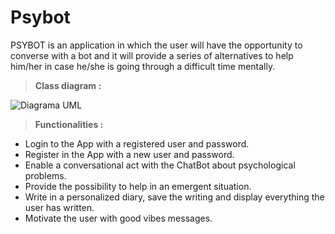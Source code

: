 # Psybot
PSYBOT is an application in which the user will have the opportunity to converse with a bot and it will provide a series of alternatives to help him/her in case he/she is going through a difficult time mentally.
> **Class diagram :** 

![Diagrama UML](https://user-images.githubusercontent.com/98929198/171313873-6b4e2d4f-689e-46e5-a734-0d80a7f014ed.png)

> **Functionalities :**
- Login to the App with a registered user and password.
- Register in the App with a new user and password.
- Enable a conversational act with the ChatBot about psychological problems.
- Provide the possibility to help in an emergent situation.
- Write in a personalized diary, save the writing and display everything the user has written.
- Motivate the user with good vibes messages.

